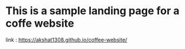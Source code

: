# This is a sample landing page for a coffe website
link : https://akshat1308.github.io/coffee-website/
